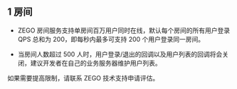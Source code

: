 ## 1 房间

- ZEGO 房间服务支持单房间百万用户同时在线，默认每个房间的所有用户登录 QPS 总和为 200，即每秒内最多可支持 200 个用户登录同一房间。

- 当房间人数超过 500 人时，用户登录/退出的回调以及用户列表的回调将会关闭，建议开发者在自己的业务服务器维护用户列表。

<div class="mk-hint">

如果需要提高限制，请联系 ZEGO 技术支持申请评估。   
</div>


